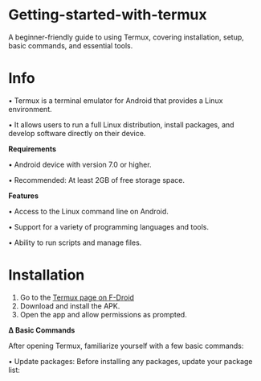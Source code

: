 # **Getting-started-with-termux**
A beginner-friendly guide to using Termux, covering installation, setup, basic commands, and essential tools.

# **Info**

• Termux is a terminal emulator for Android that provides a Linux environment.

• It allows users to run a full Linux distribution, install packages, and develop software directly on their device.

**Requirements**

• Android device with version 7.0 or higher.

• Recommended: At least 2GB of free storage space.

**Features**

• Access to the Linux command line on Android.

• Support for a variety of programming languages and tools.

• Ability to run scripts and manage files.

# **Installation**

1. Go to the [Termux page on F-Droid](https://f-droid.org/en/packages/com.termux/)
2. Download and install the APK.
3. Open the app and allow permissions as prompted.

**∆ Basic Commands**

After opening Termux, familiarize yourself with a few basic commands:

• Update packages: Before installing any packages, update your package list:
